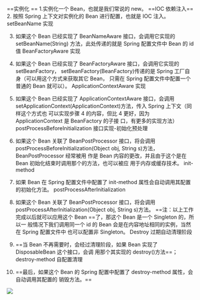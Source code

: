 ==实例化 ==
1.实例化一个 Bean，也就是我们常说的 new。
==IOC 依赖注入==
2. 按照 Spring 上下文对实例化的 Bean 进行配置，也就是 IOC 注入。
setBeanName 实现 

3. 如果这个 Bean 已经实现了 BeanNameAware 接口，会调用它实现的 setBeanName(String) 方法，此处传递的就是 Spring 配置文件中 Bean 的 id 值
BeanFactoryAware 实现 

4. 如果这个 Bean 已经实现了 BeanFactoryAware 接口，会调用它实现的 setBeanFactory， setBeanFactory(BeanFactory)传递的是 Spring 工厂自身（可以用这个方式来获取其它 Bean， 只需在 Spring 配置文件中配置一个普通的 Bean 就可以）。 
ApplicationContextAware 实现

5. 如果这个 Bean 已经实现了 ApplicationContextAware 接口，会调用
  setApplicationContext(ApplicationContext)方法，传入 Spring 上下文（同样这个方式也
  可以实现步骤 4 的内容，但比 4 更好，因为 ApplicationContext 是 BeanFactory 的子接
  口，有更多的实现方法）
postProcessBeforeInitialization 接口实现-初始化预处理

6. 如果这个 Bean 关联了 BeanPostProcessor 接口，将会调用
  postProcessBeforeInitialization(Object obj, String s)方法，BeanPostProcessor 经常被用
  作是 Bean 内容的更改，并且由于这个是在 Bean 初始化结束时调用那个的方法，也可以被应
  用于内存或缓存技术。
init-method

7. 如果 Bean 在 Spring 配置文件中配置了 init-method 属性会自动调用其配置的初始化方法。
postProcessAfterInitialization

8. 如果这个 Bean 关联了 BeanPostProcessor 接口，将会调用
  postProcessAfterInitialization(Object obj, String s)方法。
  ==注：以上工作完成以后就可以应用这个 Bean ==了，那这个 Bean 是一个 Singleton 的，所以一
  般情况下我们调用同一个 id 的 Bean 会是在内容地址相同的实例，当然在 Spring 配置文件中
  也可以配置非 Singleton。
Destroy 过期自动清理阶段

9. ==当 Bean 不再需要时，会经过清理阶段，如果 Bean 实现了 DisposableBean 这个接口，会调
  用那个其实现的 destroy()方法==；
destroy-method 自配置清理

10. ==最后，如果这个 Bean 的 Spring 配置中配置了 destroy-method 属性，会自动调用其配置的
  销毁方法。==

  ![](E:\学习资料总结\MS题总结\09spring\assets/QQ截图20210108204354.png)
